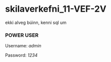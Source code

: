 # skilaverkefni_11-VEF-2V
ekki alveg búinn, kenni sql um

### POWER USER
Username: _admin_

Password: _1234_
